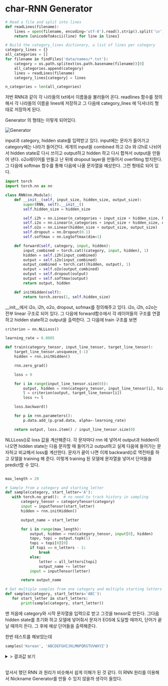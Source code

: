 # char-RNN Generator

``` python
# Read a file and split into lines
def readLines(filename):
    lines = open(filename, encoding='utf-8').read().strip().split('\n')
    return [unicodeToAscii(line) for line in lines]

# Build the category_lines dictionary, a list of lines per category
category_lines = {}
all_categories = []
for filename in findFiles('data/names/*.txt'):
    category = os.path.splitext(os.path.basename(filename))[0]
    all_categories.append(category)
    lines = readLines(filename)
    category_lines[category] = lines

n_categories = len(all_categories)
```
저번 RNN과 같이 각 나라들의 txt에서 이름들을 불러들어 온다. readlines 함수를 정의해서 각 나라들의 이름을 lines에 저장하고 그 다음에 category_lines 에 딕셔너리 형태로 저장하게 된다.


Generator 의 형태는 이렇게 되어있다.

![Generator](https://i.imgur.com/jzVrf7f.png)

input과 category, hidden state를 입력받고 있다. input에는 문자가 들어가고 category에는 나라가 들어간다. 세개의 input을 combined 하고 i2o 와 i2h로 나뉘어서 hidden state로 다시 쓰이고 output하고 hidden 하고 다시 합쳐서 output을 만들어 낸다. o2o레이어를 만들고 난 뒤에 dropout layer을 만들어서 overfiting 방지한다. 그 다음에 softmax 함수를 통해 다음에 나올 문자열을 예상한다. 그런 형태로 되어 있다.

```python
import torch
import torch.nn as nn

class RNN(nn.Module):
    def __init__(self, input_size, hidden_size, output_size):
        super(RNN, self).__init__()
        self.hidden_size = hidden_size

        self.i2h = nn.Linear(n_categories + input_size + hidden_size, hidden_size)
        self.i2o = nn.Linear(n_categories + input_size + hidden_size, output_size)
        self.o2o = nn.Linear(hidden_size + output_size, output_size)
        self.dropout = nn.Dropout(0.1)
        self.softmax = nn.LogSoftmax(dim=1)

    def forward(self, category, input, hidden):
        input_combined = torch.cat((category, input, hidden), 1)
        hidden = self.i2h(input_combined)
        output = self.i2o(input_combined)
        output_combined = torch.cat((hidden, output), 1)
        output = self.o2o(output_combined)
        output = self.dropout(output)
        output = self.softmax(output)
        return output, hidden

    def initHidden(self):
        return torch.zeros(1, self.hidden_size)
```

__init__에서 i2o, i2h, o2o, dropout, sofmax를 정의해주고 있다. i2o, i2h, o2o는 전부 linear 구조로 되어 있다. 그 다음에 forward함수에서 각 레이어들의 구조를 연결하고 hidden state하고 output을 출력한다. 그 다음에 train 구조를 보면

```python
criterion = nn.NLLLoss()

learning_rate = 0.0005

def train(category_tensor, input_line_tensor, target_line_tensor):
    target_line_tensor.unsqueeze_(-1)
    hidden = rnn.initHidden()

    rnn.zero_grad()

    loss = 0

    for i in range(input_line_tensor.size(0)):
        output, hidden = rnn(category_tensor, input_line_tensor[i], hidden)
        l = criterion(output, target_line_tensor[i])
        loss += l

    loss.backward()

    for p in rnn.parameters():
        p.data.add_(p.grad.data, alpha=-learning_rate)

    return output, loss.item() / input_line_tensor.size(0)
```
 NLLLoss()로 loss 값을 계산해준다. 각 문자마다 rnn 에 넣어서 output과 hidden이 나오면 hidden state는 다음 문자할 때 들어가고 output하고 실제 다음에 들어가는 문자하고 비교해서 loss를 계산한다. 문자가 끝이 나면 이제 backward()로 역전파를 하고 모델을 training 해 준다. 이렇게 training 된 모델에 문자열을 넣어서 단어들을 predict할 수 있다.

 ```python

 max_length = 20

# Sample from a category and starting letter
def sample(category, start_letter='A'):
    with torch.no_grad():  # no need to track history in sampling
        category_tensor = categoryTensor(category)
        input = inputTensor(start_letter)
        hidden = rnn.initHidden()

        output_name = start_letter

        for i in range(max_length):
            output, hidden = rnn(category_tensor, input[0], hidden)
            topv, topi = output.topk(1)
            topi = topi[0][0]
            if topi == n_letters - 1:
                break
            else:
                letter = all_letters[topi]
                output_name += letter
            input = inputTensor(letter)

        return output_name

# Get multiple samples from one category and multiple starting letters
def samples(category, start_letters='ABC'):
    for start_letter in start_letters:
        print(sample(category, start_letter))

```

맨 처음에 category와 시작 문자열을 입력으로 받고 그것을 tensor로 만든다. 그다음 hidden state를 초기화 하고 모델에 넣어줘서 문자가 EOS에 도달할 때까지, 단어가 끝날 때까지 돈다. 그 후에 예상 단어들을 출력해준다.

한번 테스트를 해보았는데

```python
samples('Korean', 'ABCDEFGHIJKLMNPQRSTUVWXYZ')
```

<details>
<summary> > 결과값 보기 </summary>
<div markdonw = "1">

```
Ang
Bou
Con
Don
Eon
Fon
Gon
Hon
Ion
Jon
Kon
Long
Man
Non
Pon
Qun
Ro
Shon
Thon
Uon
Von
Won
Xon
Yon
Zon
```

</div>
</details>
<br>

앞서서 했던 RNN 과 원리가 비슷해서 쉽게 이해가 된 것 같다. 이 RNN 원리를 이용해서 Nickname Generator를 만들 수 있지 않을까 생각이 들었다.  